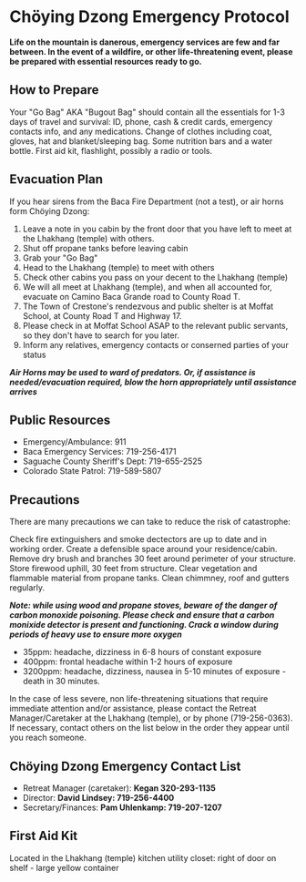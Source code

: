 # Chöying Dzong Emergency Protocol

**Life on the mountain is danerous, emergency services are few and far between. In the event of a wildfire, or other life-threatening event, please be prepared with essential resources ready to go.**

## How to Prepare

Your "Go Bag" AKA "Bugout Bag" should contain all the essentials for 1-3 days of travel and survival:
ID, phone, cash & credit cards, emergency contacts info, and any medications.
Change of clothes including coat, gloves, hat and blanket/sleeping bag.
Some nutrition bars and a water bottle.
First aid kit, flashlight, possibly a radio or tools.

## Evacuation Plan

If you hear sirens from the Baca Fire Department (not a test), or air horns form Chöying Dzong:

1. Leave a note in you cabin by the front door that you have left to meet at the Lhakhang (temple) with others.
2. Shut off propane tanks before leaving cabin
3. Grab your "Go Bag"
4. Head to the Lhakhang (temple) to meet with others
5. Check other cabins you pass on your decent to the Lhakhang (temple) 
6. We will all meet at Lhakhang (temple), and when all accounted for, evacuate on Camino Baca Grande road to County Road T. 
7. The Town of Crestone's rendezvous and public shelter is at Moffat School, at County Road T and Highway 17.
8. Please check in at Moffat School ASAP to the relevant public servants, so they don't have to search for you later.
9. Inform any relatives, emergency contacts or conserned parties of your status

***Air Horns may be used to ward of predators. Or, if assistance is needed/evacuation required, blow the horn appropriately until assistance arrives***

## Public Resources

- Emergency/Ambulance: 911
- Baca Emergency Services: 719-256-4171
- Saguache County Sheriff's Dept: 719-655-2525
- Colorado State Patrol: 719-589-5807

## Precautions

There are many precautions we can take to reduce the risk of catastrophe:

Check fire extinguishers and smoke dectectors are up to date and in working order.
Create a defensible space around your residence/cabin.
Remove dry brush and branches 30 feet around perimeter of your structure.
Store firewood uphill, 30 feet from structure.
Clear vegetation and flammable material from propane tanks.
Clean chimmney, roof and gutters regularly.

***Note: while using wood and propane stoves, beware of the danger of carbon monoxide poisoning. Please check and ensure that a carbon monixide detector is present and functioning. Crack a window during periods of heavy use to ensure more oxygen***

- 35ppm: headache, dizziness in 6-8 hours of constant exposure
- 400ppm: frontal headache within 1-2 hours of exposure
- 3200ppm: headache, dizziness, nausea in 5-10 minutes of exposure - death in 30 minutes.

In the case of less severe, non life-threatening situations that require immediate attention and/or assistance, please contact the Retreat Manager/Caretaker at the Lhakhang (temple), or by phone (719-256-0363). If necessary, contact others on the list below in the order they appear until you reach someone.

## Chöying Dzong Emergency Contact List

- Retreat Manager (caretaker): **Kegan 320-293-1135**
- Director: **David Lindsey: 719-256-4400**
- Secretary/Finances: **Pam Uhlenkamp: 719-207-1207**

## First Aid Kit

Located in the Lhakhang (temple) kitchen utility closet: right of door on shelf - large yellow container
